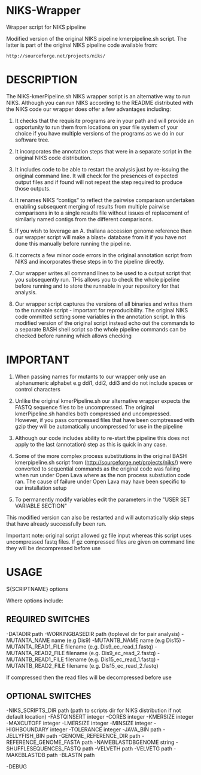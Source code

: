 NIKS-Wrapper
============

Wrapper script for NIKS pipeline

Modified version of the original NIKS pipeline kmerpipeline.sh script. The latter is part 
of the original NIKS pipeline code available from:

 	http://sourceforge.net/projects/niks/

DESCRIPTION
===========

The NIKS-kmerPipeline.sh NIKS wrapper script is an alternative way to 
run NIKS. Although you can run NIKS according to the README 
distributed with the NIKS code our wrapper does offer a few advantages
including:

1. It checks that the requisite programs are in your path and will provide
   an opportunity to run them from locations on your file system of your choice
   if you have multiple versions of the programs as we do in our software tree.

2. It incorporates the annotation steps that were in a separate script in the 
   original NIKS code distribution.

3. It includes code to be able to restart the analysis just by re-issuing the 
   original command line. It will check for the presences of expected output
   files and if found will not repeat the step required to produce those outputs.

4. It renames NIKS “contigs” to reflect the pairwise comparison undertaken
   enabling subsequent merging of results from multiple pairwise comparisons in 
   to a single results file without issues of replacement of similarly named 
   contigs from the different comparisons.

5. If you wish to leverage an A. thaliana accession genome reference then our 
   wrapper script will make a blast+ database from it if you have not done this 
   manually before running the pipeline.

6. It corrects a few minor code errors in the original annotation script from NIKS
   and incorporates these steps in to the pipeline directly.

7. Our wrapper writes all command lines to be used to a output script that you
   subsequently run. THis allows you to check the whole pipeline before running
   and to store the runnable in your repository for that analysis.
8. Our wrapper script captures the versions of all binaries and writes them to the
   runnable script - important for reproducibility. The original NIKS code 
   ommitted setting some variables in the annotation script. In this modified 
   version of the original script instead echo out the commands to a separate
   BASH shell script so the whole pipeline commands can be checked before running 
   which allows checking

IMPORTANT 
=========

1. When passing names for mutants to our wrapper only use an alphanumeric alphabet
   e.g ddi1, ddi2, ddi3 and do not include spaces or control characters

2. Unlike the original kmerPipeline.sh our alternative wrapper expects the
   FASTQ sequence files to be uncompressed. The original kmerPipeline.sh handles 
   both compressed and uncompressed. However, if you pass compressed files 
   that have been comptressed with gzip they will be automatically uncompressed
   for use in the pipeline

3. Although our code includes ability to re-start the pipeline this does not
   apply to the last (annotation) step as this is quick in any case.

4. Some of the more complex process substitutions in the original
   BASH kmerpipeline.sh script from (http://sourceforge.net/projects/niks/)
   were converted to sequential commands as the original code was failing
   when run under Open Lava where as the non process substiution code ran.
   The cause of failure under Open Lava may have been specific to our 
   installation setup
5. To permanently modify variables edit the parameters in the "USER SET VARIABLE SECTION"
    

This modified version can also be restarted and will automatically
skip steps that have already successfully been run.

Important note: original script allowed gz file input whereas this script uses uncompressed
fastq files. If gz compressed files are given on command line they will be decompressed
before use




USAGE
=====

${SCRIPTNAME} options

Where options include:

REQUIRED SWITCHES
-----------------
-DATADIR path
-WORKINGBASEDIR path (toplevel dir for pair analysis)
-MUTANTA_NAME name (e.g Dis9)
-MUTANTB_NAME name (e.g Dis15)
-MUTANTA_READ1_FILE filename (e.g. Dis9_ec_read_1.fastq)
-MUTANTA_READ2_FILE filename (e.g. Dis9_ec_read_2.fastq)
-MUTANTB_READ1_FILE filename (e.g. Dis15_ec_read_1.fastq)
-MUTANTB_READ2_FILE filename (e.g. Dis15_ec_read_2.fastq)

 If compressed then the read files will be decompressed before use
 
OPTIONAL SWITCHES
--------------------
-NIKS_SCRIPTS_DIR path (path to scripts dir for NIKS distribution if not default location)
-FASTQINSERT integer
-CORES integer
-KMERSIZE integer 
-MAXCUTOFF integer
-LMERSIZE integer
-MINSIZE integer
-HIGHBOUNDARY integer
-TOLERANCE integer
-JAVA_BIN path
-JELLYFISH_BIN path
-GENOME_REFERENCE_DIR path
-REFERENCE_GENOME_FASTA path
-NAMEBLASTDBGENOME string
-SHUFFLESEQUENCES_FASTQ path
-VELVETH path
-VELVETG path
-MAKEBLASTDB path
-BLASTN path

-DEBUG

